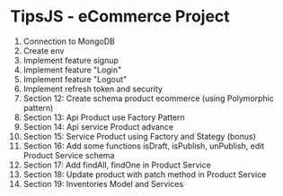 # TipsJS - eCommerce Project
1. Connection to MongoDB
2. Create env
3. Implement feature signup
4. Implement feature "Login"
5. Implement feature "Logout"
6. Implement refresh token and security
7. Section 12: Create schema product ecommerce (using Polymorphic pattern)
8. Section 13: Api Product use Factory Pattern
9. Section 14: Api service Product advance
10. Section 15: Service Product using Factory and Stategy (bonus)
11. Section 16: Add some functions isDraft, isPublish, unPublish, edit Product Service schema
12. Section 17: Add findAll, findOne in Product Service
13. Section 18: Update product with patch method in Product Service
14. Section 19: Inventories Model and Services
